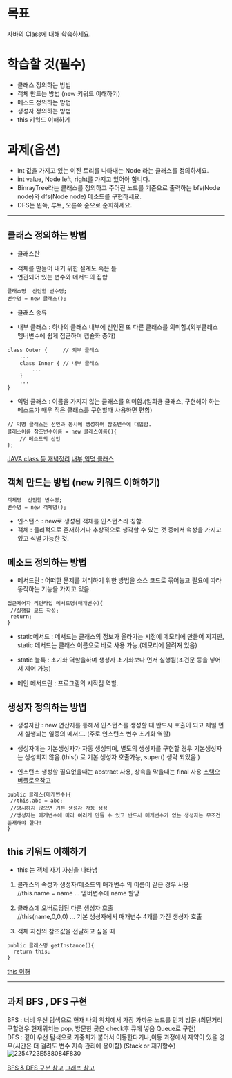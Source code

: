 # 목표
자바의 Class에 대해 학습하세요.

# 학습할 것(필수)
- 클래스 정의하는 방법  
- 객체 만드는 방법 (new 키워드 이해하기)  
- 메소드 정의하는 방법  
- 생성자 정의하는 방법  
- this 키워드 이해하기  

# 과제(옵션)  
- int 값을 가지고 있는 이진 트리를 나타내는 Node 라는 클래스를 정의하세요.  
- int value, Node left, right를 가지고 있어야 합니다.  
- BinrayTree라는 클래스를 정의하고 주어진 노드를 기준으로 출력하는 bfs(Node node)와 dfs(Node node) 메소드를 구현하세요.  
- DFS는 왼쪽, 루트, 오른쪽 순으로 순회하세요.  


- - -


## 클래스 정의하는 방법

* 클래스란  
- 객체를 만들어 내기 위한 설계도 혹은 틀  
- 연관되어 있는 변수와 메서드의 집합  
```
클래스명  선언할 변수명;
변수명 = new 클래스();
```

* 클래스 종류
- 내부 클래스 : 하나의 클래스 내부에 선언된 또 다른 클래스를 의미함.(외부클래스 멤버변수에 쉽게 접근하며 캡슐화 증가)
```
class Outer {     // 외부 클래스
    ...
    class Inner { // 내부 클래스
        ...
    }
    ...
}
```

- 익명 클래스 : 이름을 가지지 않는 클래스를 의미함.(일회용 클래스, 구현해야 하는 메소드가 매우 적은 클래스를 구현할때 사용하면 편함)  
```
// 익명 클래스는 선언과 동시에 생성하여 참조변수에 대입함.
클래스이름 참조변수이름 = new 클래스이름(){
    // 메소드의 선언
};
```

[JAVA class 등 개념정리](https://gmlwjd9405.github.io/2017/10/01/basic-concepts-of-development-java.html)
[내부,익명 클래스](http://www.tcpschool.com/java/java_usingClass_innerClass)

## 객체 만드는 방법 (new 키워드 이해하기)
```
객체명  선언할 변수명;
변수명 = new 객체명();
```
- 인스턴스 : new로 생성된 객체를 인스턴스라 칭함.  
- 객체 : 물리적으로 존재하거나 추상적으로 생각할 수 있는 것 중에서 속성을 가지고 있고 식별 가능한 것.  


## 메소드 정의하는 방법  
- 메서드란 : 어떠한 문제를 처리하기 위한 방법을 소스 코드로 묶어놓고 필요에 따라 동작하는 기능을 가지고 있음.
```
접근제어자 리턴타입 메서드명(매개변수){
 //실행할 코드 작성;
 return;
}
```

- static메서드 : 메서드는 클래스의 정보가 올라가는 시점에 메모리에 만들어 지지만, static 메서드는 클래스 이름으로 바로 사용 가능.(메모리에 올려져 있음)

- static 블록 : 초기화 역할을하며 생성자 초기화보다 먼저 실행됨(조건문 등을 넣어서 제어 가능)

- 메인 메서드란 : 프로그램의 시작점 역할.


## 생성자 정의하는 방법  

- 생성자란 : new 연산자를 통해서 인스턴스를 생성할 때 반드시 호출이 되고 제일 먼저 실행되는 일종의 메서드. (주로 인스턴스 변수 초기화 역할)

- 생성자에는 기본생성자가 자동 생성되며, 별도의 생성자를 구현할 경우 기본생성자는 생성되지 않음.(this() 로 기본 생성자 호출가능, super() 생략 되있음 )

- 인스턴스 생성할 필요없을때는 abstract  사용, 상속을 막을때는 final 사용 [스택오버플로우참고](https://stackoverflow.com/questions/5181578/what-is-the-point-of-final-class-in-java)
```
public 클래스(매개변수){
 //this.abc = abc;
 //명시하지 않으면 기본 생성자 자동 생성
 //생성자는 매개변수에 따라 여러개 만들 수 있고 반드시 매개변수가 없는 생성자는 무조건 존재해야 한다!
}

```


## this 키워드 이해하기  

- this 는 객체 자기 자신을 나타냄  
1) 클래스의 속성과 생성자/메소드의 매개변수 의 이름이 같은 경우 사용  
//this.name = name ...  멤버변수에 name 할당  

2) 클래스에 오버로딩된 다른 생성자 호출  
//this(name,0,0,0) ... 기본 생성자에서 매개변수 4개를 가진 생성자 호출  

3) 객체 자신의 참조값을 전달하고 싶을 때  
```
public 클래스명 getInstance(){
  return this;
}
```


[this 이해](https://library1008.tistory.com/4)
- - -


## 과제 BFS , DFS 구현
BFS : 너비 우선 탐색으로 현재 나의 위치에서 가장 가까운 노드를 먼저 방문.(최단거리 구할경우 현재위치는 pop, 방문한 곳은 check후 큐에 넣음 Queue로 구현)  
DFS : 깊이 우선 탐색으로 가중치가 붙어서 이동한다거나,이동 과정에서 제약이 있을 경우(시간은 더 걸려도 변수 지속 관리에 용이함) (Stack or 재귀함수)  
![2254723E588084F830](https://t1.daumcdn.net/cfile/tistory/2254723E588084F830)

[BFS & DFS 구분 참고](https://haams704.tistory.com/75)
[그래프 참고](https://mygumi.tistory.com/102)



